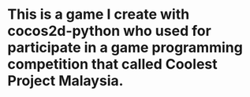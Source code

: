 # This is a game I create with cocos2d-python who used for participate in a game programming competition that called Coolest Project Malaysia. 
